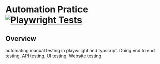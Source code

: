 # Automation Pratice [![Playwright Tests](https://github.com/CookingGods/Automation/actions/workflows/playwright.yml/badge.svg)](https://github.com/CookingGods/Automation/actions/workflows/playwright.yml)

## **Overview** 
automating manual testing in playwright and typscript. Doing end to end testing, API testing, UI testing, Website testing.
